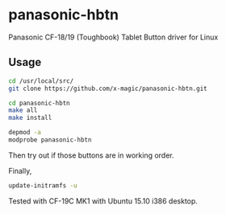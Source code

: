 # panasonic-hbtn
Panasonic CF-18/19 (Toughbook) Tablet Button driver for Linux

## Usage
```bash
cd /usr/local/src/
git clone https://github.com/x-magic/panasonic-hbtn.git

cd panasonic-hbtn
make all
make install

depmod -a
modprobe panasonic-hbtn
```
Then try out if those buttons are in working order. 

Finally, 
```bash
update-initramfs -u
```

Tested with CF-19C MK1 with Ubuntu 15.10 i386 desktop. 
